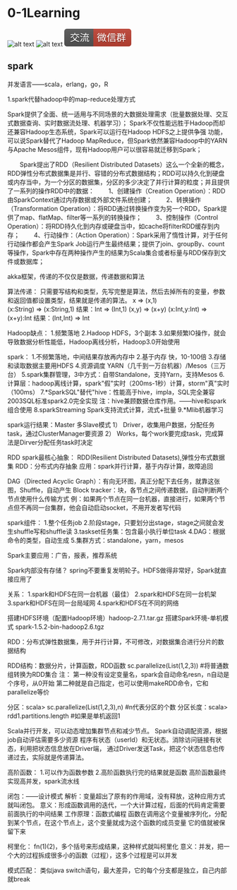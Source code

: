# 0-1Learning

![alt text](../../static/common/svg/luoxiaosheng.svg "公众号")
![alt text](../../static/common/svg/luoxiaosheng_learning.svg "学习")
![alt text](../../static/common/svg/luoxiaosheng_wechat.svg "微信")



## spark

并发语言——scala，erlang，go，R

1.spark代替hadoop中的map-reduce处理方式

Spark提供了全面、统一适用与不同场景的大数据处理需求（批量数据处理、交互式数据查询、实时数据流处理、机器学习）；
Spark不仅性能远胜于Hadoop而却还兼容Hadoop生态系统，Spark可以运行在Hadoop HDFS之上提供争强 功能，可以说Spark替代了Hadoop MapReduce，但Spark依然兼容Hadoop中的YARN与Apache Mesos组件，现有Hadoop用户可以很容易就迁移到Spark；

　　Spark提出了RDD（Resilient Distributed Datasets）这么一个全新的概念，RDD弹性分布式数据集是并行、容错的分布式数据结构；RDD可以持久化到硬盘或内存当中，为一个分区的数据集，分区的多少决定了并行计算的粒度；并且提供了一系列的操作RDD中的数据：
　　1、创建操作（Creation Operation）：RDD由SparkContext通过内存数据或外部文件系统创建；
　　2、转换操作（Transformation Operation）：将RDD通过转换操作变为另一个RDD，Spark提供了map、flatMap、filter等一系列的转换操作；
　　3、控制操作（Control Operation）：将RDD持久化到内存或硬盘当中，如cache将filterRDD缓存到内存；
　　4、行动操作：（Action Operation）：Spark采用了惰性计算，对于任何行动操作都会产生Spark Job运行产生最终结果；提供了join、groupBy、count等操作，Spark中存在两种操作产生的结果为Scala集合或者标量与RDD保存到文件或数据库；

akka框架，传递的不仅仅是数据，传递数据和算法

算法传递：
只需要写结构和类型，先写完整是算法，然后去掉所有的变量，参数和返回值都设置类型，结果就是传递的算法。
x => (x,1)	
(x:String) => (x:String,1)
结果：Int => (Int,1)
(x,y) => (x+y)
(x:Int,y:Int) => (x+y):Int
结果：(Int,Int) => Int

Hadoop缺点：
1.频繁落地
2.Hadoop HDFS，3个副本
3.如果频繁IO操作，就会导致数据分析性能低，Hadoop离线分析，Hadoop3.0开始使用

spark：
1.不频繁落地，中间结果存放再内存中
2.基于内存
快，10-100倍
3.存储和读取数据主要用HDFS
4.资源调度 YARN（几千到一万台机器）/Mesos（三万台）
5.spark集群管理，3中方式：自带Standalone，支持Yarn，支持Mesos
6.计算层：hadoop离线计算，spark"假"实时（200ms-1秒）计算，storm"真"实时（100ms）
7.*SparkSQL"替代"hive：性能高于hive，impla，SQL完全兼容2003SQL标准spark2.0完全实现
注：hive兼顾数据仓库作用。——hive和spark组合使用
8.sparkStreaming Spark支持流式计算，流式+批量
9.*Mlib机器学习

spark运行结果：Master 多Slave模式
1）	Driver，收集用户数据，分配任务task，通过ClusterManager要资源
2）	Works，每个work要完成task，完成算法是Dirver分配任务task时决定

RDD spark最核心抽象：
RDD(Resilient Distributed Datasets),弹性分布式数据集
RDD：分布式内存抽象
应用：spark并行计算，基于内存计算，故障追回

DAG（Directed Acyclic Graph）：有向无环图，真正分配下去任务，就靠这张图，Shuffle，自动产生
Block tracker：块，各节点之间传递数据，自动判断两个节点使用什么传输方式
例：如果两个节点在同一台机器，直接进行，如果两个节点但不再同一台集群，他会自动启动socket，不用开发者写代码

spark组件：
1.整个任务job
2.阶段stage，只要划分出stage，stage之间就会发生shuffle写和shuffle读
3.taskset任务集：包含最小执行单位task
4.DAG：根据命令的类型，自动生成
5.集群方式：standalone，yarn，mesos

Spark主要应用：广告，报表，推荐系统

Spark内部没有存储？
spring不要重复发明轮子。HDFS做得非常好，Spark就直接应用了

关系：
1.spark和HDFS在同一台机器（最佳）
2.spark和HDFS在同一台机架
3.spark和HDFS在同一台局域网
4.spark和HDFS在不同的网络

搭建HDFS环境（配置Hadoop环境）hadoop-2.7.1.tar.gz
搭建Spark环境-单机模式 spark-1.5.2-bin-hadoop2.6.tgz

RDD：分布式弹性数据集，用于并行计算，不可修改，对数据集合进行分片的数据结构

RDD结构：数据分片，计算函数，RDD函数
sc.parallelize(List(1,2,3))	#将普通数组转换为RDD集合
注：
第一种没有设定变量名，spark会自动命名resn，n自动是个序号，从0开始
第二种就是自己指定，也可以使用makeRDD命令，它和parallelize等价

分区：scala> sc.parallelize(List(1,2,3),n)		#n代表分区的个数
分区长度：scala> rdd1.partitions.length		#如果是单机返回1

Scala并行开发，可以动态增加集群节点和减少节点。
Spark自动调配资源，根据job自动评估需要多少资源
程序有状态（userId）和无状态。消除访问链接有状态，利用把状态信息放在Driver端，
通过Driver发送Task，把这个状态信息也传递过去，实际就是传递算法。

高阶函数：
1.可以作为函数参数
2.高阶函数执行完的结果就是函数
高阶函数最终实现高并发，spark流水线

闭包：——设计模式
解析：变量超出了原有的作用域，没有释放，这种应用方式就叫闭包。
意义：形成函数调用的迭代，一个大计算过程，后面的代码肯定需要前面执行的中间结果
工作原理：函数式编程
函数在调用这个变量被序列化，分配到某个节点，在这个节点上，这个变量就成为这个函数的成员变量
它的值就被保留下来

柯里化：
fn(1)(2)，多个括号来形成结果，这种样式就叫柯里化
意义：并发，把一个大的过程拆成很多小的函数（过程），这多个过程是可以并发

模式匹配：
类似java switch语句，最大差异，它的每个分支都是独立，自己内部就break


